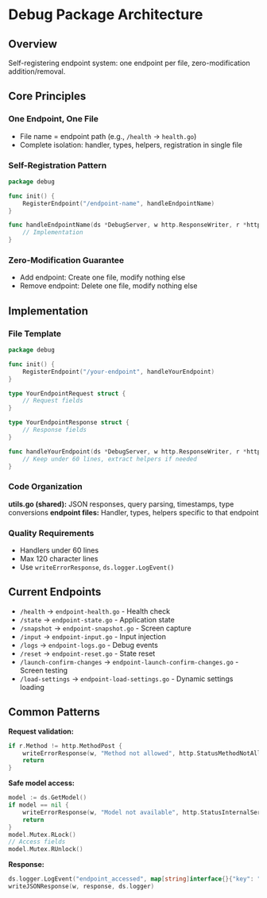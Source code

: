 # Debug Package Architecture

## Overview

Self-registering endpoint system: one endpoint per file, zero-modification addition/removal.

## Core Principles

### One Endpoint, One File

- File name = endpoint path (e.g., `/health` → `health.go`)
- Complete isolation: handler, types, helpers, registration in single file

### Self-Registration Pattern

```go
package debug

func init() {
    RegisterEndpoint("/endpoint-name", handleEndpointName)
}

func handleEndpointName(ds *DebugServer, w http.ResponseWriter, r *http.Request) {
    // Implementation
}
```

### Zero-Modification Guarantee

- Add endpoint: Create one file, modify nothing else
- Remove endpoint: Delete one file, modify nothing else

## Implementation

### File Template

```go
package debug

func init() {
    RegisterEndpoint("/your-endpoint", handleYourEndpoint)
}

type YourEndpointRequest struct {
    // Request fields
}

type YourEndpointResponse struct {
    // Response fields
}

func handleYourEndpoint(ds *DebugServer, w http.ResponseWriter, r *http.Request) {
    // Keep under 60 lines, extract helpers if needed
}
```

### Code Organization

**utils.go (shared):** JSON responses, query parsing, timestamps, type conversions
**endpoint files:** Handler, types, helpers specific to that endpoint

### Quality Requirements

- Handlers under 60 lines
- Max 120 character lines
- Use `writeErrorResponse`, `ds.logger.LogEvent()`

## Current Endpoints

- `/health` → `endpoint-health.go` - Health check
- `/state` → `endpoint-state.go` - Application state
- `/snapshot` → `endpoint-snapshot.go` - Screen capture
- `/input` → `endpoint-input.go` - Input injection
- `/logs` → `endpoint-logs.go` - Debug events
- `/reset` → `endpoint-reset.go` - State reset
- `/launch-confirm-changes` → `endpoint-launch-confirm-changes.go` - Screen testing
- `/load-settings` → `endpoint-load-settings.go` - Dynamic settings loading

## Common Patterns

**Request validation:**

```go
if r.Method != http.MethodPost {
    writeErrorResponse(w, "Method not allowed", http.StatusMethodNotAllowed, ds.logger)
    return
}
```

**Safe model access:**

```go
model := ds.GetModel()
if model == nil {
    writeErrorResponse(w, "Model not available", http.StatusInternalServerError, ds.logger)
    return
}
model.Mutex.RLock()
// Access fields
model.Mutex.RUnlock()
```

**Response:**

```go
ds.logger.LogEvent("endpoint_accessed", map[string]interface{}{"key": "value"})
writeJSONResponse(w, response, ds.logger)
```
